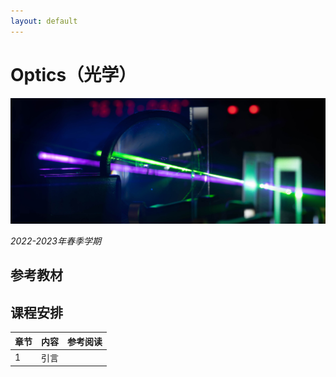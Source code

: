 ```yaml
---
layout: default
---
```


# Optics（光学）

![](../image/optics.jpg)

*2022-2023年春季学期*

## 参考教材

## 课程安排

章节 | 内容 | 参考阅读
----|----|----
1 | 引言 | 